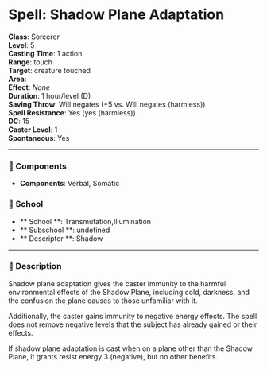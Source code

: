 
# Spell: Shadow Plane Adaptation
**Class**: Sorcerer  
**Level**: 5  
**Casting Time**: 1 action  
**Range**: touch  
**Target**: creature touched  
**Area**:   
**Effect**: _None_  
**Duration**: 1 hour/level (D)  
**Saving Throw**: Will negates (+5 vs. Will negates (harmless))  
**Spell Resistance**: Yes (yes (harmless))  
**DC**: 15  
**Caster Level**: 1  
**Spontaneous**: Yes

---

### 🔮 Components
- **Components**: Verbal, Somatic

### 🏫 School
- ** School **: Transmutation,Illumination
- ** Subschool **: undefined
- ** Descriptor **: Shadow
---

### 📜 Description
Shadow plane adaptation gives the caster immunity to the harmful environmental effects of the Shadow Plane, including cold, darkness, and the confusion the plane causes to those unfamiliar with it.

Additionally, the caster gains immunity to negative energy effects. The spell does not remove negative levels that the subject has already gained or their effects.

If shadow plane adaptation is cast when on a plane other than the Shadow Plane, it grants resist energy 3 (negative), but no other benefits.

